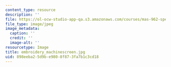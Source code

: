 ```yaml
---
content_type: resource
description: ''
file: https://ol-ocw-studio-app-qa.s3.amazonaws.com/courses/mas-962-special-topics-new-textiles-spring-2010/898eeba25d9be9808f873fa7b1c3cd18_embroidery_machinescreen.jpg
file_type: image/jpeg
image_metadata:
  caption: ''
  credit: ''
  image-alt: ''
resourcetype: Image
title: embroidery_machinescreen.jpg
uid: 898eeba2-5d9b-e980-8f87-3fa7b1c3cd18
---
```

